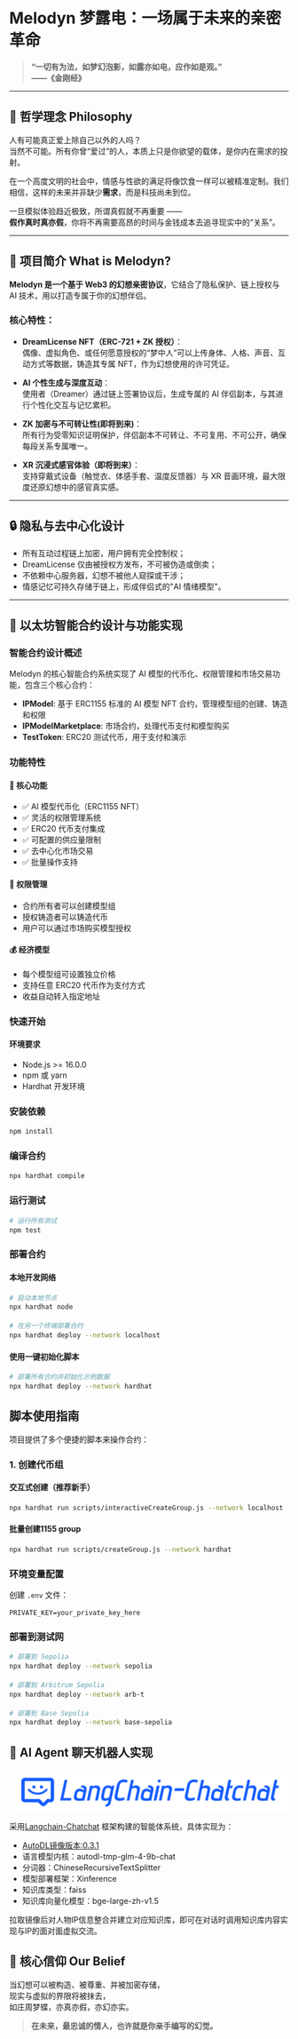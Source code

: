 # Melodyn 梦露电：一场属于未来的亲密革命

> **“一切有为法，如梦幻泡影，如露亦如电，应作如是观。”  
> ——《金刚经》**

---

## 🧠 哲学理念 Philosophy

人有可能真正爱上除自己以外的人吗？  
当然不可能。所有你曾“爱过”的人，本质上只是你欲望的载体，是你内在需求的投射。

在一个高度文明的社会中，情感与性欲的满足将像饮食一样可以被精准定制。我们相信，这样的未来并非缺少**需求**，而是科技尚未到位。

一旦模拟体验趋近极致，所谓真假就不再重要 ——  
**假作真时真亦假**，你将不再需要高昂的时间与金钱成本去追寻现实中的“关系”。

---

## 💠 项目简介 What is Melodyn?

**Melodyn 是一个基于 Web3 的幻想亲密协议**，它结合了隐私保护、链上授权与 AI 技术，用以打造专属于你的幻想伴侣。

### 核心特性：

- **DreamLicense NFT（ERC-721 + ZK 授权）**：  
  偶像、虚拟角色、或任何愿意授权的“梦中人”可以上传身体、人格、声音、互动方式等数据，铸造其专属 NFT，作为幻想使用的许可凭证。

- **AI 个性生成与深度互动**：  
  使用者（Dreamer）通过链上签署协议后，生成专属的 AI 伴侣副本，与其进行个性化交互与记忆累积。

- **ZK 加密与不可转让性(即将到来)**：  
  所有行为受零知识证明保护，伴侣副本不可转让、不可复用、不可公开，确保每段关系专属唯一。

- **XR 沉浸式感官体验（即将到来）**：  
  支持穿戴式设备（触觉衣、体感手套、温度反馈器）与 XR 音画环境，最大限度还原幻想中的感官真实感。

---

## 🔒 隐私与去中心化设计

- 所有互动过程链上加密，用户拥有完全控制权；
- DreamLicense 仅由被授权方发布，不可被伪造或倒卖；
- 不依赖中心服务器，幻想不被他人窥探或干涉；
- 情感记忆可持久存储于链上，形成伴侣式的"AI 情绪模型"。

---

## 🤖 以太坊智能合约设计与功能实现

### 智能合约设计概述
Melodyn 的核心智能合约系统实现了 AI 模型的代币化、权限管理和市场交易功能，包含三个核心合约：

- **IPModel**: 基于 ERC1155 标准的 AI 模型 NFT 合约，管理模型组的创建、铸造和权限
- **IPModelMarketplace**: 市场合约，处理代币支付和模型购买
- **TestToken**: ERC20 测试代币，用于支付和演示

### 功能特性

#### 🎯 核心功能
- ✅ AI 模型代币化（ERC1155 NFT）
- ✅ 灵活的权限管理系统
- ✅ ERC20 代币支付集成
- ✅ 可配置的供应量限制
- ✅ 去中心化市场交易
- ✅ 批量操作支持

#### 🔐 权限管理
- 合约所有者可以创建模型组
- 授权铸造者可以铸造代币
- 用户可以通过市场购买模型授权

#### 💰 经济模型
- 每个模型组可设置独立价格
- 支持任意 ERC20 代币作为支付方式
- 收益自动转入指定地址

### 快速开始

#### 环境要求
- Node.js >= 16.0.0
- npm 或 yarn
- Hardhat 开发环境

### 安装依赖

```bash
npm install
```

### 编译合约

```bash
npx hardhat compile
```

### 运行测试

```bash
# 运行所有测试
npm test
```

### 部署合约

#### 本地开发网络

```bash
# 启动本地节点
npx hardhat node

# 在另一个终端部署合约
npx hardhat deploy --network localhost
```

#### 使用一键初始化脚本

```bash
# 部署所有合约并初始化示例数据
npx hardhat deploy --network hardhat
```

## 脚本使用指南

项目提供了多个便捷的脚本来操作合约：

### 1. 创建代币组

#### 交互式创建（推荐新手）
```bash
npx hardhat run scripts/interactiveCreateGroup.js --network localhost
```

#### 批量创建1155 group
```bash
npx hardhat run scripts/createGroup.js --network hardhat
```

### 环境变量配置

创建 `.env` 文件：

```env
PRIVATE_KEY=your_private_key_here
```

### 部署到测试网

```bash
# 部署到 Sepolia
npx hardhat deploy --network sepolia

# 部署到 Arbitrum Sepolia
npx hardhat deploy --network arb-t

# 部署到 Base Sepolia
npx hardhat deploy --network base-sepolia
```

## 🤖 AI Agent 聊天机器人实现

![LangChain-Chatchat的logo](https://github.com/chatchat-space/Langchain-Chatchat/blob/master/docs/img/logo-long-chatchat-trans-v2.png)

采用[Langchain-Chatchat](https://github.com/chatchat-space/Langchain-Chatchat) 框架构建的智能体系统，具体实现为：

- [AutoDL镜像版本:0.3.1](https://www.codewithgpu.com/i/chatchat-space/Langchain-Chatchat/Langchain-Chatchat)
- 语言模型内核：autodl-tmp-glm-4-9b-chat
- 分词器：ChineseRecursiveTextSplitter
- 模型部署框架：Xinference
- 知识库类型：faiss
- 知识库向量化模型：bge-large-zh-v1.5

拉取镜像后对人物IP信息整合并建立对应知识库，即可在对话时调用知识库内容实现与IP的面对面虚拟交流。


## 🦋 核心信仰 Our Belief

当幻想可以被构造、被尊重、并被加密存储，  
现实与虚拟的界限将被抹去，  
如庄周梦蝶，亦真亦假，亦幻亦实。

> **在未来，最忠诚的情人，也许就是你亲手编写的幻觉。**